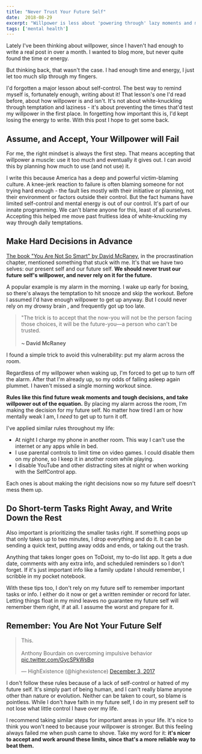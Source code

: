 ```yaml
---
title: "Never Trust Your Future Self"
date:  2018-08-29
excerpt: "Willpower is less about 'powering through' lazy moments and more about evading them with careful planning."
tags: ['mental health']
---
```


Lately I've been thinking about willpower, since I haven't had enough to write a real post in over a month. I wanted to blog more, but never quite found the time or energy.

But thinking back, that wasn't the case. I had enough time and energy, I just let too much slip through my fingers.

I'd forgotten a major lesson about self-control. The best way to remind myself is, fortunately enough, writing about it! That lesson's one I'd read before, about how willpower is and isn't. It's not about white-knuckling through temptation and laziness - it's about preventing the times that'd test my willpower in the first place. In forgetting how important this is, I'd kept losing the energy to write. With this post I hope to get some back.

## Assume, and Accept, Your Willpower will Fail

For me, the right mindset is always the first step. That means accepting that willpower a muscle: use it too much and eventually it gives out. I can avoid this by planning how much to use (and not use) it.

I write this because America has a deep and powerful victim-blaming culture. A knee-jerk reaction to failure is often blaming someone for not trying hard enough - the fault lies mostly with their initiative or planning, not their environment or factors outside their control. But the fact humans have limited self-control and mental energy is out of our control. It's part of our innate programming. We can't blame anyone for this, least of all ourselves. Accepting this helped me move past fruitless idea of white-knuckling my way through daily temptations.

## Make Hard Decisions in Advance

[The book "You Are Not So Smart" by David McRaney](https://www.amazon.com/You-Are-Not-So-Smart/dp/1592407366), in the procrastination chapter, mentioned something that stuck with me. It's that we have two selves: our present self and our future self. **We should never trust our future self's willpower, and never rely on it for the future.**

A popular example is my alarm in the morning. I wake up early for boxing, so there's always the temptation to hit snooze and skip the workout. Before I assumed I'd have enough willpower to get up anyway. But I could never rely on my drowsy brain , and frequently got up too late.

> "The trick is to accept that the now-you will not be the person facing those choices, it will be the future-you—a person who can't be trusted. <br /><br /> <strong>~ David McRaney</strong>

I found a simple trick to avoid this vulnerability: put my alarm across the room.

Regardless of my willpower when waking up, I'm forced to get up to turn off the alarm. After that I'm already up, so my odds of falling asleep again plummet. I haven't missed a single morning workout since.

**Rules like this find future weak moments and tough decisions, and take willpower out of the equation.** By placing my alarm across the room, I'm making the decision for my future self. No matter how tired I am or how mentally weak I am, I _need_ to get up to turn it off.

I've applied similar rules throughout my life:

* At night I charge my phone in another room. This way I can't use the internet or any apps while in bed.
* I use parental controls to limit time on video games. I could disable them on my phone, so I keep it in another room while playing.
* I disable YouTube and other distracting sites at night or when working with the SelfControl app.

Each ones is about making the right decisions now so my future self doesn't mess them up.

## Do Short-term Tasks Right Away, and Write Down the Rest

Also important is prioritizing the smaller tasks right. If something pops up that only takes up to two minutes, I drop everything and do it. It can be sending a quick text, putting away odds and ends, or taking out the trash.

Anything that takes longer goes on ToDoist, my to-do list app. It gets a due date, comments with any extra info, and scheduled reminders so I don't forget. If it's just important info like a family update I should remember, I scribble in my pocket notebook.

With these tips too, I don't rely on my future self to remember important tasks or info. I either do it now or get a written reminder or record for later. Letting things float in my mind leaves no guarantee my future self will remember them right, if at all. I assume the worst and prepare for it.

## Remember: You Are Not Your Future Self

<blockquote class="twitter-tweet" data-lang="en"><p lang="en" dir="ltr">This.<br><br>Anthony Bourdain on overcoming impulsive behavior <a href="https://t.co/GycSPkWsBq">pic.twitter.com/GycSPkWsBq</a></p>&mdash; HighExistence (@highexistence) <a href="https://twitter.com/highexistence/status/937438803488313346?ref_src=twsrc%5Etfw">December 3, 2017</a></blockquote>
<script async src="https://platform.twitter.com/widgets.js" charset="utf-8"></script>

I don't follow these rules because of a lack of self-control or hatred of my future self. It's simply part of being human, and I can't really blame anyone other than nature or evolution. Neither can be taken to court, so blame is pointless. While I don't have faith in my future self, I do in my present self to not lose what little control I have over my life.

I recommend taking similar steps for important areas in your life. It's nice to think you won't need to because your willpower is stronger. But this feeling always failed me when push came to shove. Take my word for it: **it's nicer to accept and work around these limits, since that's a more reliable way to beat them.**
